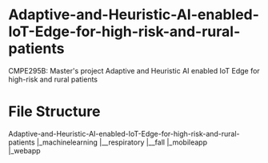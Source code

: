 # Adaptive-and-Heuristic-AI-enabled-IoT-Edge-for-high-risk-and-rural-patients
CMPE295B: Master's project Adaptive and Heuristic AI enabled IoT Edge for high-risk and rural patients

# File Structure

Adaptive-and-Heuristic-AI-enabled-IoT-Edge-for-high-risk-and-rural-patients
|_machinelearning
  |__respiratory
  |__fall
|_mobileapp  
|_webapp
  
